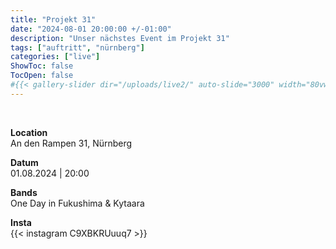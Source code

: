 ```yaml
---
title: "Projekt 31"
date: "2024-08-01 20:00:00 +/-01:00"
description: "Unser nächstes Event im Projekt 31"
tags: ["auftritt", "nürnberg"]
categories: ["live"]
ShowToc: false
TocOpen: false
#{{< gallery-slider dir="/uploads/live2/" auto-slide="3000" width="80vw" height="500px" >}}
---
```


&nbsp;


**Location**  
An den Rampen 31, Nürnberg

**Datum**  
01.08.2024 | 20:00  

**Bands**  
One Day in Fukushima & Kytaara 

**Insta**  
{{< instagram C9XBKRUuuq7 >}}  
